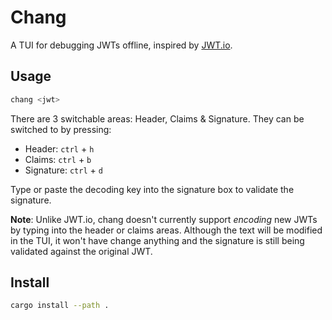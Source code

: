 # Chang
A TUI for debugging JWTs offline, inspired by [JWT.io](https://jwt.io).

## Usage
```bash
chang <jwt>
```
There are 3 switchable areas: Header, Claims & Signature. They can be switched to by pressing:
- Header: `ctrl` + `h`
- Claims: `ctrl` + `b`
- Signature: `ctrl` + `d`

Type or paste the decoding key into the signature box to validate the signature.

**Note**: Unlike JWT.io, chang doesn't currently support _encoding_ new JWTs by typing into the header 
or claims areas. Although the text will be modified in the TUI, it won't have change anything and 
the signature is still being validated against the original JWT.

## Install
```bash
cargo install --path .
```